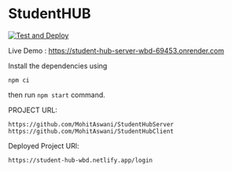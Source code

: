# StudentHUB
[![Test and Deploy](https://github.com/MohitAswani/StudentHubServer/actions/workflows/test_and_deploy.yml/badge.svg)](https://github.com/MohitAswani/StudentHubServer/actions/workflows/test_and_deploy.yml)

Live Demo : https://student-hub-server-wbd-69453.onrender.com

Install the dependencies using 
```
npm ci
```

then run ```npm start``` command.


PROJECT URL:

```
https://github.com/MohitAswani/StudentHubServer
https://github.com/MohitAswani/StudentHubClient
```

Deployed Project URl:
```
https://student-hub-wbd.netlify.app/login
```


